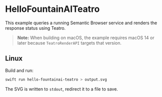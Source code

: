 # HelloFountainAITeatro


This example queries a running Semantic Browser service and renders the response status using Teatro.

> **Note:** When building on macOS, the example requires macOS 14 or later because `TeatroRenderAPI` targets that version.

## Linux

Build and run:

```bash
swift run hello-fountainai-teatro > output.svg
```

The SVG is written to `stdout`, redirect it to a file to save.

